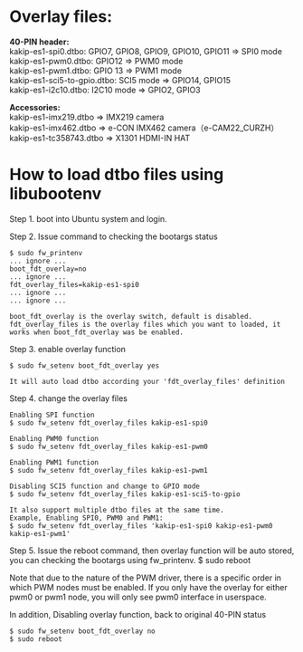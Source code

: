 # Overlay files:
**40-PIN header:**<br>
kakip-es1-spi0.dtbo: GPIO7, GPIO8, GPIO9, GPIO10, GPIO11 => SPI0 mode<br>
kakip-es1-pwm0.dtbo: GPIO12 => PWM0 mode<br>
kakip-es1-pwm1.dtbo: GPIO 13 => PWM1 mode<br>
kakip-es1-sci5-to-gpio.dtbo: SCI5 mode => GPIO14, GPIO15<br>
kakip-es1-i2c10.dtbo: I2C10 mode => GPIO2, GPIO3 <br>

**Accessories:**<br>
kakip-es1-imx219.dtbo => IMX219 camera <br>
kakip-es1-imx462.dtbo => e-CON IMX462 camera（e-CAM22_CURZH）<br>
kakip-es1-tc358743.dtbo => X1301 HDMI-IN HAT


# How to load dtbo files using libubootenv

Step 1. boot into Ubuntu system and login.

Step 2. Issue command to checking the bootargs status

    $ sudo fw_printenv
    ... ignore ...
    boot_fdt_overlay=no
    ... ignore ...
    fdt_overlay_files=kakip-es1-spi0
    ... ignore ...
    ... ignore ...

    boot_fdt_overlay is the overlay switch, default is disabled.
    fdt_overlay_files is the overlay files which you want to loaded, it works when boot_fdt_overlay was be enabled.

Step 3. enable overlay function

    $ sudo fw_setenv boot_fdt_overlay yes

    It will auto load dtbo according your 'fdt_overlay_files' definition

Step 4. change the overlay files

    Enabling SPI function
    $ sudo fw_setenv fdt_overlay_files kakip-es1-spi0

    Enabling PWM0 function
    $ sudo fw_setenv fdt_overlay_files kakip-es1-pwm0

    Enabling PWM1 function
    $ sudo fw_setenv fdt_overlay_files kakip-es1-pwm1

    Disabling SCI5 function and change to GPIO mode
    $ sudo fw_setenv fdt_overlay_files kakip-es1-sci5-to-gpio

    It also support multiple dtbo files at the same time.
    Example, Enabling SPI0, PWM0 and PWM1:
    $ sudo fw_setenv fdt_overlay_files 'kakip-es1-spi0 kakip-es1-pwm0 kakip-es1-pwm1'

Step 5. Issue the reboot command, then overlay function will be auto stored, you can checking the bootargs using fw_printenv.
    $ sudo reboot

Note that due to the nature of the PWM driver, there is a specific order in which PWM nodes must be enabled. If you only have the overlay for either pwm0 or pwm1 node, you will only see pwm0 interface in userspace.

In addition, Disabling overlay function, back to original 40-PIN status

    $ sudo fw_setenv boot_fdt_overlay no
    $ sudo reboot
